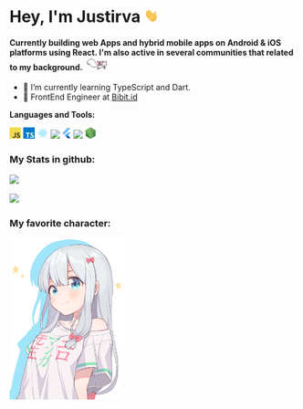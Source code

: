 Hey, I'm Justirva <img src="https://github.com/justirva09/justirva09/blob/main/assets/wave.gif?raw=true" width="25px">
==================================================================================================

#### Currently building web Apps and hybrid mobile apps on Android & iOS platforms using React. I'm also active in several communities that related to my background. <img src="https://github.com/justirva09/justirva09/blob/main/assets/kyubey.gif?raw=true" width="45px">

- 🌱 I’m currently learning TypeScript and Dart.
-  💼 FrontEnd Engineer at [Bibit.id](https://bibit.id)




**Languages and Tools:**  

<code><img height="20" src="https://raw.githubusercontent.com/github/explore/80688e429a7d4ef2fca1e82350fe8e3517d3494d/topics/javascript/javascript.png"></code>
<code><img height="20" src="https://raw.githubusercontent.com/github/explore/80688e429a7d4ef2fca1e82350fe8e3517d3494d/topics/typescript/typescript.png"></code>
<code><img height="20" src="https://raw.githubusercontent.com/github/explore/80688e429a7d4ef2fca1e82350fe8e3517d3494d/topics/react/react.png"></code>
<code><img height="20" src="https://upload.wikimedia.org/wikipedia/commons/f/f1/Vue.png"></code>
<code><img height="20" src="https://raw.githubusercontent.com/dnfield/flutter_svg/7d374d7107561cbd906d7c0ca26fef02cc01e7c8/example/assets/flutter_logo.svg?sanitize=true"></code>
<code><img height="20" src="https://cdn.worldvectorlogo.com/logos/visual-studio-code-1.svg"></code>
<code><img height="20" src="https://raw.githubusercontent.com/github/explore/80688e429a7d4ef2fca1e82350fe8e3517d3494d/topics/nodejs/nodejs.png"></code>  


### My Stats in github:

![](https://github-profile-trophy.vercel.app/?username=justirva09&theme=dracula) 

![](https://github-readme-stats.vercel.app/api?username=justirva09&show_icons=true&&theme=dracula)

### My favorite character:

<img id="Artoria_Pendoragon" width="200px" align="bottom" src="https://github.com/justirva09/justirva09/blob/main/assets/justirva-fav-character.png?raw=true"/>
